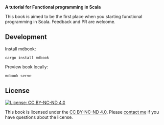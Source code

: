 **A tutorial for Functional programming in Scala**

This book is aimed to be the first place when you starting functional programming in Scala. Feedback and PR are welcome.

## Development

Install mdbook:

```shell
cargo install mdbook
```

Preview book locally:

```shell
mdbook serve
```

## License

[![License: CC BY-NC-ND 4.0](https://licensebuttons.net/l/by-nc-nd/4.0/80x15.png)](https://creativecommons.org/licenses/by-nc-nd/4.0/)

This book is licensed under the [CC BY-NC-ND 4.0](https://creativecommons.org/licenses/by-nc-nd/4.0/deed.en). Please [contact me](mailto:kaichaosuna@gmail.com) if you have questions about the license.



